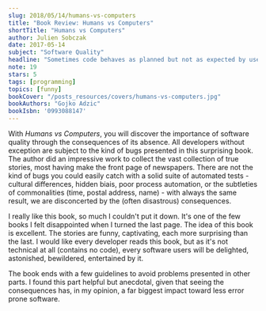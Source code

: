 ```yaml
---
slug: 2018/05/14/humans-vs-computers
title: "Book Review: Humans vs Computers"
shortTitle: "Humans vs Computers"
author: Julien Sobczak
date: 2017-05-14
subject: "Software Quality"
headline: "Sometimes code behaves as planned but not as expected by users."
note: 19
stars: 5
tags: [programming]
topics: [funny]
bookCover: "/posts_resources/covers/humans-vs-computers.jpg"
bookAuthors: "Gojko Adzic"
bookIsbn: '0993088147'
---
```



With *Humans vs Computers*, you will discover the importance of software quality through the consequences of its absence. All developers without exception are subject to the kind of bugs presented in this surprising book. The author did an impressive work to collect the vast collection of true stories, most having make the front page of newspapers. There are not the kind of bugs you could easily catch with a solid suite of automated tests - cultural differences, hidden biais, poor process automation, or the subtleties of commonalities (time, postal address, name) - with always the same result, we are disconcerted by the (often disastrous) consequences.

I really like this book, so much I couldn't put it down. It's one of the few books I felt disappointed when I turned the last page. The idea of this book is excellent. The stories are funny, captivating, each more surprising than the last. I would like every developer reads this book, but as it's not technical at all (contains no code), every software users will be delighted, astonished, bewildered, entertained by it.

The book ends with a few guidelines to avoid problems presented in other parts. I found this part helpful but anecdotal, given that seeing the consequences has, in my opinion, a far biggest impact toward less error prone software.

